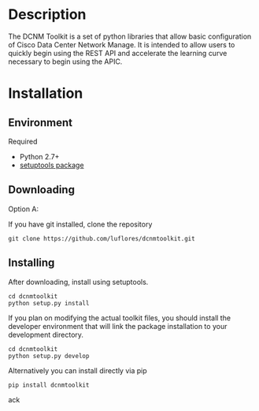 
# Description

The DCNM Toolkit is a set of python libraries that allow basic
configuration of Cisco Data Center Network Manage. It is intended to allow users to quickly begin using the
REST API and accelerate the learning curve necessary to begin using the APIC.


# Installation

## Environment

Required

* Python 2.7+
* [setuptools package](https://pypi.python.org/pypi/setuptools)

## Downloading

Option A:

If you have git installed, clone the repository

    git clone https://github.com/luflores/dcnmtoolkit.git



## Installing

After downloading, install using setuptools.

    cd dcnmtoolkit
    python setup.py install

If you plan on modifying the actual toolkit files, you should install the developer environment that will link the package installation to your development directory.

    cd dcnmtoolkit
    python setup.py develop

Alternatively you can install directly via pip

    pip install dcnmtoolkit


ack